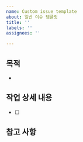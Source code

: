 ```yaml
---
name: Custom issue template
about: 일반 이슈 템플릿
title: ''
labels: ''
assignees: ''

---
```


## 목적
-

## 작업 상세 내용
- [ ]

## 참고 사항
